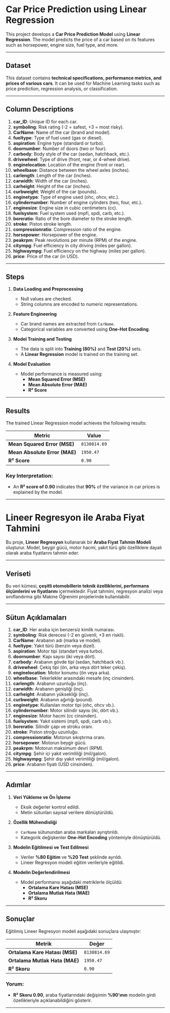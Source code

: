 # Car Price Prediction using Linear Regression

This project develops a **Car Price Prediction Model** using **Linear Regression**. The model predicts the price of a car based on its features such as horsepower, engine size, fuel type, and more.

---

## Dataset
This dataset contains **technical specifications, performance metrics, and prices of various cars**. 
It can be used for Machine Learning tasks such as price prediction, regression analysis, or classification. 

---

## Column Descriptions
1. **car_ID**: Unique ID for each car.  
2. **symboling**: Risk rating (-2 = safest, +3 = most risky).  
3. **CarName**: Name of the car (brand and model).  
4. **fueltype**: Type of fuel used (gas or diesel).  
5. **aspiration**: Engine type (standard or turbo).  
6. **doornumber**: Number of doors (two or four).  
7. **carbody**: Body style of the car (sedan, hatchback, etc.).  
8. **drivewheel**: Type of drive (front, rear, or 4-wheel drive).  
9. **enginelocation**: Location of the engine (front or rear).  
10. **wheelbase**: Distance between the wheel axles (inches).  
11. **carlength**: Length of the car (inches).  
12. **carwidth**: Width of the car (inches).  
13. **carheight**: Height of the car (inches).  
14. **curbweight**: Weight of the car (pounds).  
15. **enginetype**: Type of engine used (ohc, ohcv, etc.).  
16. **cylindernumber**: Number of engine cylinders (two, four, etc.).  
17. **enginesize**: Engine size in cubic centimeters (cc).  
18. **fuelsystem**: Fuel system used (mpfi, spdi, carb, etc.).  
19. **boreratio**: Ratio of the bore diameter to the stroke length.  
20. **stroke**: Piston stroke length.  
21. **compressionratio**: Compression ratio of the engine.  
22. **horsepower**: Horsepower of the engine.  
23. **peakrpm**: Peak revolutions per minute (RPM) of the engine.  
24. **citympg**: Fuel efficiency in city driving (miles per gallon).  
25. **highwaympg**: Fuel efficiency on the highway (miles per gallon).  
26. **price**: Price of the car (in USD). 

---

## **Steps**

1. **Data Loading and Preprocessing**  
   - Null values are checked.  
   - String columns are encoded to numeric representations.

2. **Feature Engineering**  
   - Car brand names are extracted from `CarName`.  
   - Categorical variables are converted using **One-Hot Encoding**.

3. **Model Training and Testing**  
   - The data is split into **Training (80%)** and **Test (20%)** sets.  
   - A **Linear Regression** model is trained on the training set.  

4. **Model Evaluation**  
   - Model performance is measured using:  
     - **Mean Squared Error (MSE)**  
     - **Mean Absolute Error (MAE)**  
     - **R² Score**  

---

## **Results**

The trained Linear Regression model achieves the following results:

| Metric                       | Value         |
|------------------------------|---------------|
| **Mean Squared Error (MSE)** | `8130814.69`  |
| **Mean Absolute Error (MAE)**| `1950.47`     |
| **R² Score**                 | `0.90`        |

### Key Interpretation:  
- An **R² score of 0.90** indicates that **90%** of the variance in car prices is explained by the model.
---
# Lineer Regresyon ile Araba Fiyat Tahmini

Bu proje, **Lineer Regresyon** kullanarak bir **Araba Fiyat Tahmin Modeli** oluşturur. Model, beygir gücü, motor hacmi, yakıt türü gibi özelliklere dayalı olarak araba fiyatlarını tahmin eder.

---

## Veriseti
Bu veri kümesi, **çeşitli otomobillerin teknik özelliklerini, performans ölçümlerini ve fiyatlarını** içermektedir.
Fiyat tahmini, regresyon analizi veya sınıflandırma gibi Makine Öğrenimi projelerinde kullanılabilir.

---

## Sütun Açıklamaları
1. **car_ID**: Her araba için benzersiz kimlik numarası.  
2. **symboling**: Risk derecesi (-2 en güvenli, +3 en riskli).  
3. **CarName**: Arabanın adı (marka ve model).  
4. **fueltype**: Yakıt türü (benzin veya dizel).  
5. **aspiration**: Motor tipi (standart veya turbo).  
6. **doornumber**: Kapı sayısı (iki veya dört).  
7. **carbody**: Arabanın gövde tipi (sedan, hatchback vb.).  
8. **drivewheel**: Çekiş tipi (ön, arka veya dört teker çekiş).  
9. **enginelocation**: Motor konumu (ön veya arka).  
10. **wheelbase**: Tekerlekler arasındaki mesafe (inç cinsinden).  
11. **carlength**: Arabanın uzunluğu (inç).  
12. **carwidth**: Arabanın genişliği (inç).  
13. **carheight**: Arabanın yüksekliği (inç).  
14. **curbweight**: Arabanın ağırlığı (pound).  
15. **enginetype**: Kullanılan motor tipi (ohc, ohcv vb.).  
16. **cylindernumber**: Motor silindir sayısı (iki, dört vb.).  
17. **enginesize**: Motor hacmi (cc cinsinden).  
18. **fuelsystem**: Yakıt sistemi (mpfi, spdi, carb vb.).  
19. **boreratio**: Silindir çapı ve stroku oranı.  
20. **stroke**: Piston stroğu uzunluğu.  
21. **compressionratio**: Motorun sıkıştırma oranı.  
22. **horsepower**: Motorun beygir gücü.  
23. **peakrpm**: Motorun maksimum devri (RPM).  
24. **citympg**: Şehir içi yakıt verimliliği (mil/galon).  
25. **highwaympg**: Şehir dışı yakıt verimliliği (mil/galon).  
26. **price**: Arabanın fiyatı (USD cinsinden).
    
---

## **Adımlar**

1. **Veri Yükleme ve Ön İşleme**  
   - Eksik değerler kontrol edildi.  
   - Metin sütunları sayısal verilere dönüştürüldü.

2. **Özellik Mühendisliği**  
   - `CarName` sütunundan araba markaları ayrıştırıldı.  
   - Kategorik değişkenler **One-Hot Encoding** yöntemiyle dönüştürüldü.

3. **Modelin Eğitilmesi ve Test Edilmesi**  
   - Veriler **%80 Eğitim** ve **%20 Test** şeklinde ayrıldı.  
   - Lineer Regresyon modeli eğitim verileriyle eğitildi.

4. **Modelin Değerlendirilmesi**  
   - Model performansı aşağıdaki metriklerle ölçüldü:  
     - **Ortalama Kare Hatası (MSE)**  
     - **Ortalama Mutlak Hata (MAE)**  
     - **R² Skoru**

---

## **Sonuçlar**

Eğitilmiş Lineer Regresyon modeli aşağıdaki sonuçlara ulaşmıştır:

| Metrik                       | Değer         |
|------------------------------|---------------|
| **Ortalama Kare Hatası (MSE)** | `8130814.69` |
| **Ortalama Mutlak Hata (MAE)**| `1950.47`     |
| **R² Skoru**                 | `0.90`        |

### Yorum:  
- **R² Skoru 0.90**, araba fiyatlarındaki değişimin **%90'ının** modelin girdi özellikleriyle açıklanabildiğini gösterir.

---
